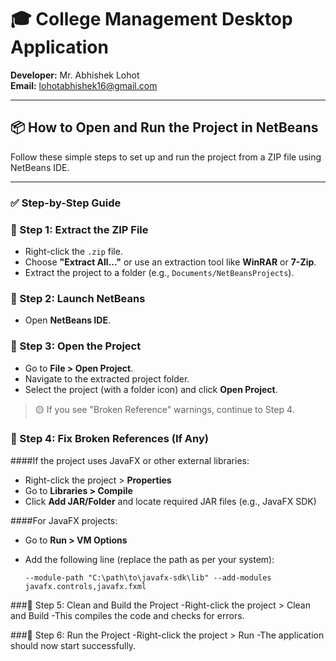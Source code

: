# 🎓 College Management Desktop Application

**Developer:** Mr. Abhishek Lohot  
**Email:** lohotabhishek16@gmail.com

---

## 📦 How to Open and Run the Project in NetBeans

Follow these simple steps to set up and run the project from a ZIP file using NetBeans IDE.

---

### ✅ Step-by-Step Guide

### 🔹 Step 1: Extract the ZIP File
- Right-click the `.zip` file.
- Choose **"Extract All..."** or use an extraction tool like **WinRAR** or **7-Zip**.
- Extract the project to a folder (e.g., `Documents/NetBeansProjects`).

### 🔹 Step 2: Launch NetBeans
- Open **NetBeans IDE**.

### 🔹 Step 3: Open the Project
- Go to **File > Open Project**.
- Navigate to the extracted project folder.
- Select the project (with a folder icon) and click **Open Project**.

> 🟡 If you see "Broken Reference" warnings, continue to Step 4.

### 🔹 Step 4: Fix Broken References (If Any)
####If the project uses JavaFX or other external libraries:

- Right-click the project > **Properties**
- Go to **Libraries > Compile**
- Click **Add JAR/Folder** and locate required JAR files (e.g., JavaFX SDK)

####For JavaFX projects:
- Go to **Run > VM Options**
- Add the following line (replace the path as per your system):
  
      --module-path "C:\path\to\javafx-sdk\lib" --add-modules javafx.controls,javafx.fxml
###🔹 Step 5: Clean and Build the Project
-Right-click the project > Clean and Build
-This compiles the code and checks for errors.

###🔹 Step 6: Run the Project
-Right-click the project > Run
-The application should now start successfully.
